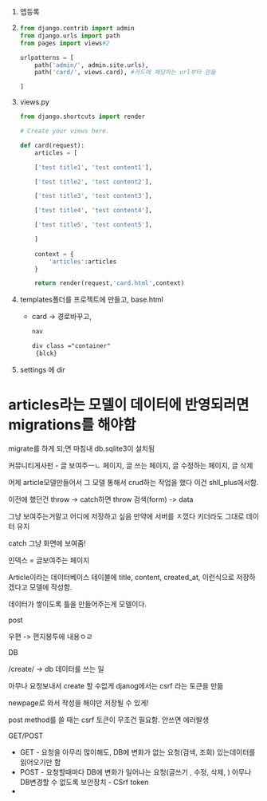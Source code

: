 1. 앱등록

2. ```python
   from django.contrib import admin
   from django.urls import path
   from pages import views#2
   
   urlpatterns = [
       path('admin/', admin.site.urls),
       path('card/', views.card), #카드에 해당하는 url부터 만듦
   
   ]
   ```

3. views.py

   ```python
   from django.shortcuts import render
   
   # Create your views here.
   
   def card(request):
       articles = [
   
       ['test title1', 'test content1'],
   
       ['test title2', 'test content2'],
   
       ['test title3', 'test content3'],
   
       ['test title4', 'test content4'],
   
       ['test title5', 'test content5'],
   
       ]
       
       context = {
           'articles':articles
       }
   
       return render(request,'card.html',context) 
   ```



3. templates폴더를 프로젝트에 만들고, base.html

   - card -> 경로바꾸고, 

     <nav>
         
     </nav>

     ```html
     nav	
     ```

     ```html
     div class ="container"
      {blck}
     
     
     ```

     

4. settings 에 dir









# articles라는 모델이 데이터에 반영되러면  migrations를 해야함

migrate를 하게 되;면 마침내 db.sqlite3이 설치됨





커뮤니티게사펀 - 글 보여주ㅡㄴ 페이지, 글 쓰는 페이지, 글 수정하는 페이지, 글 삭제

어제 article모델만들어서 그 모델 통해서 crud하는 작업을 했다 이건 shll_plus에서함.

이전에 했던건  throw -> catch하면 throw 검색(form) -> data

그냥 보여주는거말고 어디에 저장하고 싶음 만약에 서버를 ㅈ껐다 키더라도 그대로 데이터 유지

 catch 그냥 화면에 보여줌!

인덱스 = 글보여주는 페이지

Article이라는 데이터베이스 테이블에 title, content, created_at, 이런식으로 저장하겠다고 모델에 작성함.

데이터가 쌓이도록 틀을 만들어주는게 모델이다.







post 

우편 -> 편지봉투에 내용ㅇㄹ

DB 

/create/ -> db 데이터를 쓰는 일

아무나 요청보내서 create 할 수없게 djanog에서는 csrf 라는 토큰을 만듦

newpage로 와서 작성을 해야만 저장될 수 있게! 

post method를 쓸 때는 csrf 토큰이 무조건 필요함. 안쓰면 에러발생







GET/POST

- GET - 요청을 아무리 많이해도,  DB에 변화가 없는 요청(검색, 조회) 있는데이터를 읽어오기만 함
- POST - 요청할때마다 DB에 변화가 일어나는 요청(글쓰기 , 수정, 삭제, ) 아무나 DB변경할 수 없도록 보안장치 - CSrf token
- 